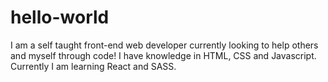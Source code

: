 # hello-world

I am a self taught front-end web developer currently looking to help others and myself through code!
I have knowledge in HTML, CSS and Javascript. Currently I am learning React and SASS. 

